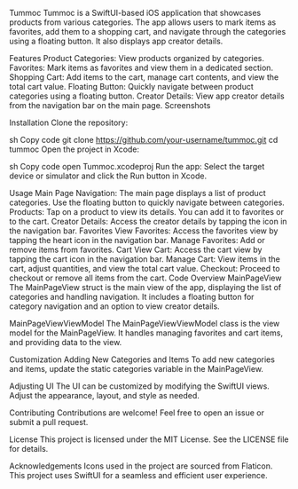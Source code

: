 Tummoc
Tummoc is a SwiftUI-based iOS application that showcases products from various categories. The app allows users to mark items as favorites, add them to a shopping cart, and navigate through the categories using a floating button. It also displays app creator details.

Features
Product Categories: View products organized by categories.
Favorites: Mark items as favorites and view them in a dedicated section.
Shopping Cart: Add items to the cart, manage cart contents, and view the total cart value.
Floating Button: Quickly navigate between product categories using a floating button.
Creator Details: View app creator details from the navigation bar on the main page.
Screenshots




Installation
Clone the repository:

sh
Copy code
git clone https://github.com/your-username/tummoc.git
cd tummoc
Open the project in Xcode:

sh
Copy code
open Tummoc.xcodeproj
Run the app:
Select the target device or simulator and click the Run button in Xcode.

Usage
Main Page
Navigation: The main page displays a list of product categories. Use the floating button to quickly navigate between categories.
Products: Tap on a product to view its details. You can add it to favorites or to the cart.
Creator Details: Access the creator details by tapping the icon in the navigation bar.
Favorites
View Favorites: Access the favorites view by tapping the heart icon in the navigation bar.
Manage Favorites: Add or remove items from favorites.
Cart
View Cart: Access the cart view by tapping the cart icon in the navigation bar.
Manage Cart: View items in the cart, adjust quantities, and view the total cart value.
Checkout: Proceed to checkout or remove all items from the cart.
Code Overview
MainPageView
The MainPageView struct is the main view of the app, displaying the list of categories and handling navigation. It includes a floating button for category navigation and an option to view creator details.

MainPageViewViewModel
The MainPageViewViewModel class is the view model for the MainPageView. It handles managing favorites and cart items, and providing data to the view.

Customization
Adding New Categories and Items
To add new categories and items, update the static categories variable in the MainPageView.

Adjusting UI
The UI can be customized by modifying the SwiftUI views. Adjust the appearance, layout, and style as needed.

Contributing
Contributions are welcome! Feel free to open an issue or submit a pull request.

License
This project is licensed under the MIT License. See the LICENSE file for details.

Acknowledgements
Icons used in the project are sourced from Flaticon.
This project uses SwiftUI for a seamless and efficient user experience.

